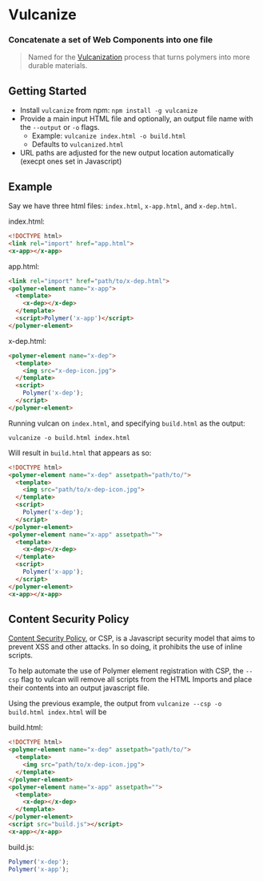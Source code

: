 # Vulcanize

### Concatenate a set of Web Components into one file

>Named for the [Vulcanization](http://en.wikipedia.org/wiki/Vulcanization) process that turns polymers into more durable
materials.

## Getting Started
- Install `vulcanize` from npm: `npm install -g vulcanize`
- Provide a main input HTML file and optionally, an output file name with the `--output` or `-o` flags.
  - Example: `vulcanize index.html -o build.html`
  - Defaults to `vulcanized.html`
- URL paths are adjusted for the new output location automatically (execpt ones set in Javascript)

## Example

Say we have three html files: `index.html`, `x-app.html`, and `x-dep.html`.

index.html:

```html
<!DOCTYPE html>
<link rel="import" href="app.html">
<x-app></x-app>
```

app.html:

```html
<link rel="import" href="path/to/x-dep.html">
<polymer-element name="x-app">
  <template>
    <x-dep></x-dep>
  </template>
  <script>Polymer('x-app')</script>
</polymer-element>
```

x-dep.html:

```html
<polymer-element name="x-dep">
  <template>
    <img src="x-dep-icon.jpg">
  </template>
  <script>
    Polymer('x-dep');
  </script>
</polymer-element>
```

Running vulcan on `index.html`, and specifying `build.html` as the output:

    vulcanize -o build.html index.html

Will result in `build.html` that appears as so:

```html
<!DOCTYPE html>
<polymer-element name="x-dep" assetpath="path/to/">
  <template>
    <img src="path/to/x-dep-icon.jpg">
  </template>
  <script>
    Polymer('x-dep');
  </script>
</polymer-element>
<polymer-element name="x-app" assetpath="">
  <template>
    <x-dep></x-dep>
  </template>
  <script>
    Polymer('x-app');
  </script>
</polymer-element>
<x-app></x-app>
```

## Content Security Policy
[Content Security Policy](http://en.wikipedia.org/wiki/Content_Security_Policy), or CSP, is a Javascript security model
that aims to prevent XSS and other attacks. In so doing, it prohibits the use of inline scripts.

To help automate the use of Polymer element registration with CSP, the `--csp` flag to vulcan will remove all scripts
from the HTML Imports and place their contents into an output javascript file.

Using the previous example, the output from `vulcanize --csp -o build.html index.html` will be

build.html:
```html
<!DOCTYPE html>
<polymer-element name="x-dep" assetpath="path/to/">
  <template>
    <img src="path/to/x-dep-icon.jpg">
  </template>
</polymer-element>
<polymer-element name="x-app" assetpath="">
  <template>
    <x-dep></x-dep>
  </template>
</polymer-element>
<script src="build.js"></script>
<x-app></x-app>
```

build.js:
```js
Polymer('x-dep');
Polymer('x-app');
```
